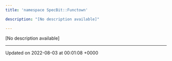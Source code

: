 ```yaml
---
title: 'namespace SpecBit::Functown'

description: "[No description available]"

---
```







[No description available]






-------------------------------

Updated on 2022-08-03 at 00:01:08 +0000